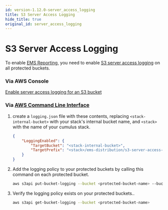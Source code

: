 ```yaml
---
id: version-1.12.0-server_access_logging
title: S3 Server Access Logging
hide_title: true
original_id: server_access_logging
---
```


# S3 Server Access Logging

To enable [EMS Reporting](../ems_reporting.md), you need to enable [S3 server access logging][awslogging] on all protected buckets.


### Via AWS Console

[Enable server access logging for an S3 bucket][howtologging]

### Via [AWS Command Line Interface][cli]


1. create a `logging.json` file with these contents, replacing `<stack-internal-bucket>` with your stack's internal bucket name, and `<stack>` with the name of your cumulus stack.
	```json
	{
		"LoggingEnabled": {
			"TargetBucket": "<stack-internal-bucket>",
			"TargetPrefix": "<stack>/ems-distribution/s3-server-access-logs/"
		}
	}
	```
2. Add the logging policy to your protected buckets by calling this command on each protected bucket.

	```sh
	aws s3api put-bucket-logging --bucket <protected-bucket-name> --bucket-logging-status file://logging.json
	```
3. Verify the logging policy exists on your protected buckets..
	```sh
	aws s3api get-bucket-logging --bucket <protected-bucket-name>
	```

[cli]: https://aws.amazon.com/cli/ "Amazon command line interface"
[howtologging]: https://docs.aws.amazon.com/AmazonS3/latest/user-guide/server-access-logging.html "Amazon Console Instructions"
[awslogging]: https://docs.aws.amazon.com/AmazonS3/latest/dev/ServerLogs.html "Amazon S3 Server Access Logging"
